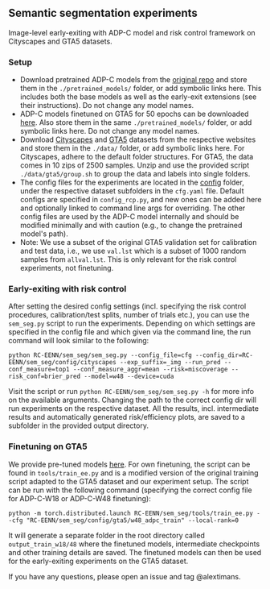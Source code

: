 ## Semantic segmentation experiments
Image-level early-exiting with ADP-C model and risk control framework on Cityscapes and GTA5 datasets.

### Setup
- Download pretrained ADP-C models from the [original repo](https://github.com/liuzhuang13/anytime) and store them in the `./pretrained_models/` folder, or add symbolic links here. This includes both the base models as well as the early-exit extensions (see their instructions). Do not change any model names. 
- ADP-C models finetuned on GTA5 for 50 epochs can be downloaded [here](https://drive.google.com/drive/folders/1KKxYbpXGHhkAb7Zn1xC02fG-ZMIHTpsX?usp=sharing). Also store them in the same `./pretrained_models/` folder, or add symbolic links here. Do not change any model names. 
- Download [Cityscapes](https://www.cityscapes-dataset.com/) and [GTA5](https://download.visinf.tu-darmstadt.de/data/from_games/) datasets from the respective websites and store them in the `./data/` folder, or add symbolic links here. For Cityscapes, adhere to the default folder structures. For GTA5, the data comes in 10 zips of 2500 samples. Unzip and use the provided script `./data/gta5/group.sh` to group the data and labels into single folders.
- The config files for the experiments are located in the [config](config) folder, under the respective dataset subfolders in the `cfg.yaml` file.  Default configs are specified in `config_rcp.py`, and new ones can be added here and optionally linked to command line args for overriding. The other config files are used by the ADP-C model internally and should be modified minimally and with caution (e.g., to change the pretrained model's path).
- Note: We use a subset of the original GTA5 validation set for calibration and test data, i.e., we use `val.lst` which is a subset of 1000 random samples from `allval.lst`. This is only relevant for the risk control experiments, not finetuning.

### Early-exiting with risk control
After setting the desired config settings (incl. specifying the risk control procedures, calibration/test splits, number of trials etc.), you can use the `sem_seg.py` script to run the experiments.  Depending on which settings are specified in the config file and which given via the command line, the run command will look similar to the following:

    python RC-EENN/sem_seg/sem_seg.py --config_file=cfg --config_dir=RC-EENN/sem_seg/config/cityscapes --exp_suffix=_img --run_pred --conf_measure=top1 --conf_measure_aggr=mean --risk=miscoverage --risk_conf=brier_pred --model=w48 --device=cuda

Visit the script or run `python RC-EENN/sem_seg/sem_seg.py -h` for more info on the available arguments.  Changing the path to the correct config dir will run experiments on the respective dataset.  All the results, incl. intermediate results and automatically generated risk/efficiency plots, are saved to a subfolder in the provided output directory. 

### Finetuning on GTA5
We provide pre-tuned models [here](https://drive.google.com/drive/folders/1KKxYbpXGHhkAb7Zn1xC02fG-ZMIHTpsX?usp=sharing). For own finetuning, the script can be found in `tools/train_ee.py` and is a modified version of the original training script adapted to the GTA5 dataset and our experiment setup. The script can be run with the following command (specifying the correct config file for ADP-C-W18 or ADP-C-W48 finetuning):

    python -m torch.distributed.launch RC-EENN/sem_seg/tools/train_ee.py --cfg "RC-EENN/sem_seg/config/gta5/w48_adpc_train" --local-rank=0

It will generate a separate folder in the root directory called `output_train_w18/48` where the finetuned models, intermediate checkpoints and other training details are saved. The finetuned models can then be used for the early-exiting experiments on the GTA5 dataset.

If you have any questions, please open an issue and tag @alextimans.
